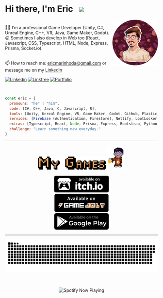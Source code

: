 <div>
<h1> Hi there, I'm Eric &nbsp <img src="https://giffiles.alphacoders.com/360/36088.gif" width="23"></h1></div>
<img align='right' src="Eric by Oginy - Github.png" width="150">
<br>👨‍💻 I’m a professional Game Developer (Unity, C#, Unreal Engine, C++, VR, Java, Game Maker, Godot).
<br>🙃 Sometimes I also develop in Web too (React, Javascript, CSS, Typescript, HTML, Node, Express, Prisma, Socket.io).
<br>
<br>

📫 How to reach me: ericmarinhoda@gmail.com or message me on my [Linkedin](https://www.linkedin.com/in/eric-marinho/)

<p>
  <a href="https://www.linkedin.com/in/eric-marinho/"><img alt="Linkedin" title="Linkedin" src="https://img.shields.io/badge/linkedin-4F608F.svg?style=for-the-badge&logo=linkedin&logoColor=white" style="max-width: 100%;"></a>
  <a href="https://www.linktr.ee/ilidam"><img alt="Linktree" title="Linktree" src="https://img.shields.io/badge/linktree-617565.svg?style=for-the-badge&logo=linktree&logoColor=white" style="max-width: 100%;"></a>
    <a href="https://ilidamstudios.netlify.app/"><img alt="Portfolio" title="Portfolio" src="https://img.shields.io/badge/Portfolio-5E4C85.svg?style=for-the-badge&logo=netlify&logoColor=white" style="max-width: 100%;"></a>
</p>
<br>

```javascript
const eric = {
  pronouns: "he" | "him",
  code: [C#, C++, Java, C, Javascript, R],
  tools: [Unity, Unreal Engine, VR, Game Maker, Godot, Github, Plastic, Trello, Asana, Photshop, Blender, Miro],
  services: [Firebase (Authentication, Firestore), Netlify, LootLocker, Vercel],
  extras: [Typescript, React, Node, Prisma, Express, Bootstrap, Python],
  challenge: "Learn something new everyday."
}
```
 
<hr>
<div align='center'>
  <img src="MyGames.png" width="225"/>
  <img src="Dracoide.gif" width="60">
</div>
<br>
<div align='center'>
  <a href="https://ilidam.itch.io"><img src="badge-color.svg" width="180"/></a>
</div>
<div align='center'>
  <a href="https://gamejolt.com/@Ilidam"><img src="gamejolt.png" width="180"/></a>
</div>
<div align='center'>
  <a href="https://play.google.com/store/apps/dev?id=7388088919781492539"><img src="playstore.png" width="180"/></a>
</div>

<hr color="black">
<p align='center'>
  <img src="github-user-contribution.svg">
</p>

<br>
<p align='center'>
  <img align='center' src="https://spotify-now-playing-alpha-one.vercel.app/api/spotify/" alt="Spotify Now Playing" width="350"/>
</p>
